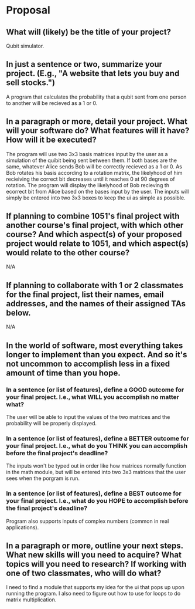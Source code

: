 # Proposal

## What will (likely) be the title of your project?

Qubit simulator.

## In just a sentence or two, summarize your project. (E.g., "A website that lets you buy and sell stocks.")

 A program that calculates the probability that a qubit sent from one person to another will be recieved as a 1 or 0.

## In a paragraph or more, detail your project. What will your software do? What features will it have? How will it be executed?

The program will use two 3x3 basis matrices input by the user as a simulation of the quibit being sent between them. If both bases are the same, whatever Alice sends Bob will be correctly recieved as a 1 or 0. As Bob rotates his basis according to a rotation matrix, the likelyhood of him recieiving the correct bit decreases until it reaches 0 at 90 degrees of rotation. The program will display the likelyhood of Bob recieving th ecorrect bit from Alice based on the bases input by the user. The inputs will simply be entered into two 3x3 boxes to keep the ui as simple as possible.

## If planning to combine 1051's final project with another course's final project, with which other course? And which aspect(s) of your proposed project would relate to 1051, and which aspect(s) would relate to the other course?

N/A

## If planning to collaborate with 1 or 2 classmates for the final project, list their names, email addresses, and the names of their assigned TAs below.

N/A

## In the world of software, most everything takes longer to implement than you expect. And so it's not uncommon to accomplish less in a fixed amount of time than you hope.

### In a sentence (or list of features), define a GOOD outcome for your final project. I.e., what WILL you accomplish no matter what?

The user will be able to input the values of the two matrices and the probability will be properly displayed.

### In a sentence (or list of features), define a BETTER outcome for your final project. I.e., what do you THINK you can accomplish before the final project's deadline?

The inputs won't be typed out in order like how matrices normally function in the math module, but will be entered into two 3x3 matrices that the user sees when the porgram is run.

### In a sentence (or list of features), define a BEST outcome for your final project. I.e., what do you HOPE to accomplish before the final project's deadline?

Program also supports inputs of complex numbers (common in real applications).

## In a paragraph or more, outline your next steps. What new skills will you need to acquire? What topics will you need to research? If working with one of two classmates, who will do what?

I need to find a module that supports my idea for the ui that pops up upon running the program. I also need to figure out how to use for loops to do matrix multiplication.
